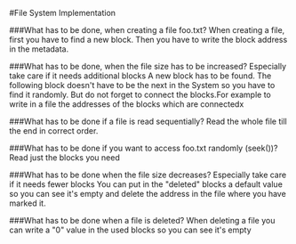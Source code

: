 
#File System Implementation

###What has to be done, when creating a file foo.txt?
When creating a file, first you have to find a new block. Then you have to write the block address in the metadata.

###What has to be done, when the file size has to be increased? Especially take care if it needs additional blocks
A new block has to be found. The following block doesn't have to be the next in the System so you have to find it randomly.
But do not forget to connect the blocks.For example to write in a file the addresses of the blocks which are connectedx

###What has to be done if a file is read sequentially?
Read the whole file till the end in correct order.

###What has to be done if you want to access foo.txt randomly (seek())?
Read just the blocks you need


###What has to be done when the file size decreases? Especially take care if it needs fewer blocks
You can put in the "deleted" blocks a default value so you can see it's empty and delete the address in the file where you have marked it.

###What has to be done when a file is deleted?
When deleting a file you can write a "0" value in the used blocks so you can see it's empty
